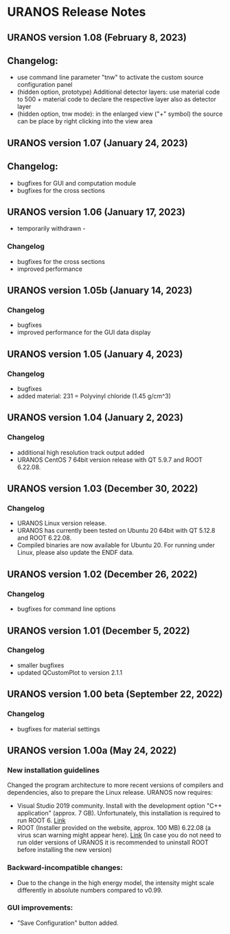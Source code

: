 # URANOS Release Notes

## URANOS version 1.08 (February 8, 2023)

## Changelog:
- use command line parameter "tnw" to activate the custom source configuration panel
- (hidden option, prototype) Additional detector layers: use material code to 500 + material code to declare the respective layer also as detector layer
- (hidden option, tnw mode): in the enlarged view ("+" symbol) the source can be place by right clicking into the view area 


## URANOS version 1.07 (January 24, 2023)

## Changelog:
- bugfixes for GUI and computation module
- bugfixes for the cross sections


## URANOS version 1.06 (January 17, 2023)
- temporarily withdrawn - 
### Changelog
- bugfixes for the cross sections
- improved performance


## URANOS version 1.05b (January 14, 2023)

### Changelog
- bugfixes
- improved performance for the GUI data display


## URANOS version 1.05 (January 4, 2023)

### Changelog
- bugfixes
- added material: 231 = Polyvinyl chloride (1.45 g/cm^3)


## URANOS version 1.04 (January 2, 2023)

### Changelog
- additional high resolution track output added
- URANOS CentOS 7 64bit version release with QT 5.9.7 and ROOT 6.22.08.


## URANOS version 1.03 (December 30, 2022)

### Changelog
- URANOS Linux version release. 
- URANOS has currently been tested on Ubuntu 20 64bit with QT 5.12.8 and ROOT 6.22.08.
- Compiled binaries are now available for Ubuntu 20. For running under Linux, please also update the ENDF data.


## URANOS version 1.02 (December 26, 2022)

### Changelog
- bugfixes for command line options


## URANOS version 1.01 (December 5, 2022)

### Changelog
- smaller bugfixes
- updated QCustomPlot to version 2.1.1


## URANOS version 1.00 beta (September 22, 2022)

### Changelog
- bugfixes for material settings


## URANOS version 1.00a (May 24, 2022)

### New installation guidelines

Changed the program architecture to more recent versions of compilers and dependencies, also to prepare the Linux release.
URANOS now requires:
- Visual Studio 2019 community. Install with the development option "C++
application" (approx. 7 GB). Unfortunately, this installation is required to
run ROOT 6. [Link](https://my.visualstudio.com/Downloads?q=visual%20studio%202019&wt.mc_id=o~msft~vscom~older-downloads)
- ROOT (Installer provided on the website, approx. 100 MB) 6.22.08 (a virus
scan warning might appear here). [Link](https://root.cern/download/root_v6.22.08.win32.vc16.exe)
(In case you do not need to run older versions of URANOS it is recommended
to uninstall ROOT before installing the new version)

### Backward-incompatible changes:
- Due to the change in the high energy model, the intensity might scale differently in absolute numbers compared to v0.99.

### GUI improvements:
- "Save Configuration" button added.
